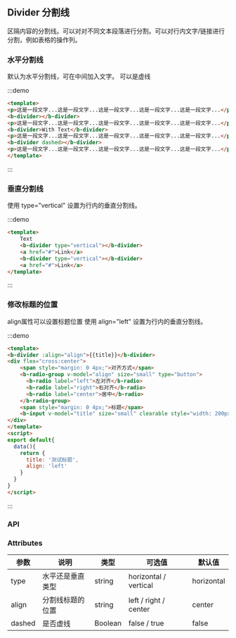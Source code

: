 ## Divider 分割线

区隔内容的分割线。可以对对不同文本段落进行分割。可以对行内文字/链接进行分割，例如表格的操作列。

### 水平分割线

默认为水平分割线，可在中间加入文字。 可以是虚线

:::demo 
```html
<template>
<p>这是一段文字...这是一段文字...这是一段文字...这是一段文字...这是一段文字...</p>
<b-divider></b-divider>
<p>这是一段文字...这是一段文字...这是一段文字...这是一段文字...这是一段文字...</p>
<b-divider>With Text</b-divider>
<p>这是一段文字...这是一段文字...这是一段文字...这是一段文字...这是一段文字...</p>
<b-divider dashed></b-divider>
<p>这是一段文字...这是一段文字...这是一段文字...这是一段文字...这是一段文字...</p>
</template>
```
:::

### 垂直分割线

使用 type="vertical" 设置为行内的垂直分割线。

:::demo 
```html
<template>
    Text
    <b-divider type="vertical"></b-divider>
    <a href="#">Link</a>
    <b-divider type="vertical"></b-divider>
    <a href="#">Link</a>
</template>
```
:::

### 修改标题的位置

align属性可以设置标题位置 使用 align="left" 设置为行内的垂直分割线。

:::demo
```html
<template>
<b-divider :align="align">{{title}}</b-divider>
<div flex="cross:center">
    <span style="margin: 0 4px;">对齐方式</span>
    <b-radio-group v-model="align" size="small" type="button">
      <b-radio label="left">左对齐</b-radio>
      <b-radio label="right">右对齐</b-radio>
      <b-radio label="center">居中</b-radio>
    </b-radio-group>
    <span style="margin: 0 4px;">标题</span>
    <b-input v-model="title" size="small" clearable style="width: 200px;"></b-input>
</div>
</template>
<script>
export default{
  data(){
    return {
      title: '测试标题',
      align: 'left'
    }   
  }
}
</script>
```
:::

### API

### Attributes

| 参数      | 说明    | 类型      | 可选值       | 默认值   |
|---------- |-------- |---------- |-------------  |-------- |
| type | 水平还是垂直类型 | string | horizontal / vertical  |  horizontal  |
| align | 分割线标题的位置 | string | left / right / center  |  center  |
| dashed | 是否虚线 | Boolean | false / true |  false  |
